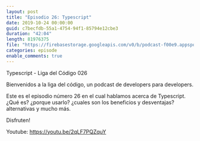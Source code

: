 ```yaml
---
layout: post
title: "Episodio 26: Typescript"
date: 2019-10-24 00:00:00
guid: c7becfdb-55a1-4754-94f1-85794e12cbe3
duration: "42:04"
length: 81976375
file: "https://firebasestorage.googleapis.com/v0/b/podcast-f00e9.appspot.com/o/2019-10-24-typescript.mp3?alt=media&amp;token=a4da351a-6293-4244-8aee-6e854b97650e"
categories: episode
enable_comments: true
---
```


Typescript - Liga del Código 026

Bienvenidos a la liga del código, un podcast de developers para developers.

Este es el episodio número 26 en el cual hablamos acerca de Typescript. ¿Qué es? ¿porque usarlo? ¿cuales son los beneficios y desventajas? alternativas y mucho más.

Disfruten!

Youtube: https://youtu.be/2qLF7PQZquY
